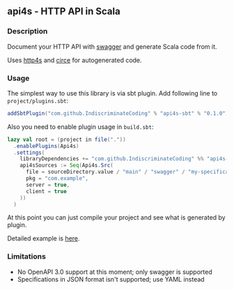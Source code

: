 ## api4s - HTTP API in Scala
### Description

Document your HTTP API with [swagger](https://swagger.io) and generate Scala code from it.

Uses [http4s](https://github.com/http4s/http4s) and [circe](https://github.com/circe/circe) for autogenerated code.

### Usage

The simplest way to use this library is via sbt plugin. Add following line to `project/plugins.sbt`:

```scala
addSbtPlugin("com.github.IndiscriminateCoding" % "api4s-sbt" % "0.1.0")
```
Also you need to enable plugin usage in `build.sbt`:
```scala
lazy val root = (project in file("."))
  .enablePlugins(Api4s)
  .settings(
    libraryDependencies += "com.github.IndiscriminateCoding" %% "api4s-core" % "0.1.0",
    api4sSources := Seq(Api4s.Src(
      file = sourceDirectory.value / "main" / "swagger" / "my-specification.yaml",
      pkg = "com.example",
      server = true,
      client = true
    ))
  )
```
At this point you can just compile your project and see what is generated by plugin.

Detailed example is [here](./example).

### Limitations
* No OpenAPI 3.0 support at this moment; only swagger is supported
* Specifications in JSON format isn't supported; use YAML instead

